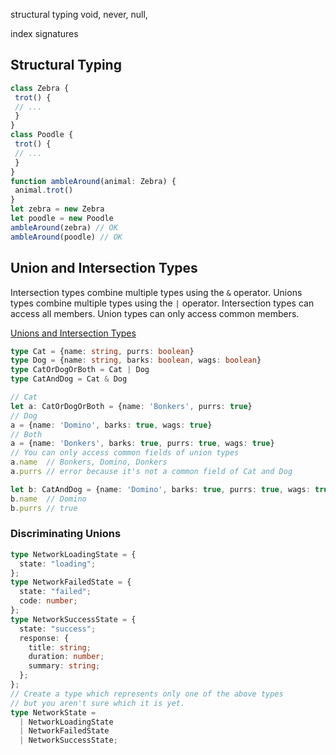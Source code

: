 structural typing
void, never, null, 

index signatures

## Structural Typing
```typescript
class Zebra {
 trot() {
 // ...
 }
}
class Poodle {
 trot() {
 // ...
 }
}
function ambleAround(animal: Zebra) {
 animal.trot()
}
let zebra = new Zebra
let poodle = new Poodle
ambleAround(zebra) // OK
ambleAround(poodle) // OK
```

## Union and Intersection Types
Intersection types combine multiple types using the `&` operator. Unions types combine multiple types using the `|` operator. Intersection types can access all members. Union types can only access common members.

[Unions and Intersection Types](https://www.typescriptlang.org/docs/handbook/unions-and-intersections.html)

```typescript
type Cat = {name: string, purrs: boolean}
type Dog = {name: string, barks: boolean, wags: boolean}
type CatOrDogOrBoth = Cat | Dog
type CatAndDog = Cat & Dog

// Cat
let a: CatOrDogOrBoth = {name: 'Bonkers', purrs: true}
// Dog
a = {name: 'Domino', barks: true, wags: true}
// Both
a = {name: 'Donkers', barks: true, purrs: true, wags: true}
// You can only access common fields of union types
a.name  // Bonkers, Domino, Donkers
a.purrs // error because it's not a common field of Cat and Dog

let b: CatAndDog = {name: 'Domino', barks: true, purrs: true, wags: true}
b.name  // Domino
b.purrs // true
```

### Discriminating Unions
```typescript
type NetworkLoadingState = {
  state: "loading";
};
type NetworkFailedState = {
  state: "failed";
  code: number;
};
type NetworkSuccessState = {
  state: "success";
  response: {
    title: string;
    duration: number;
    summary: string;
  };
};
// Create a type which represents only one of the above types
// but you aren't sure which it is yet.
type NetworkState =
  | NetworkLoadingState
  | NetworkFailedState
  | NetworkSuccessState;
```
